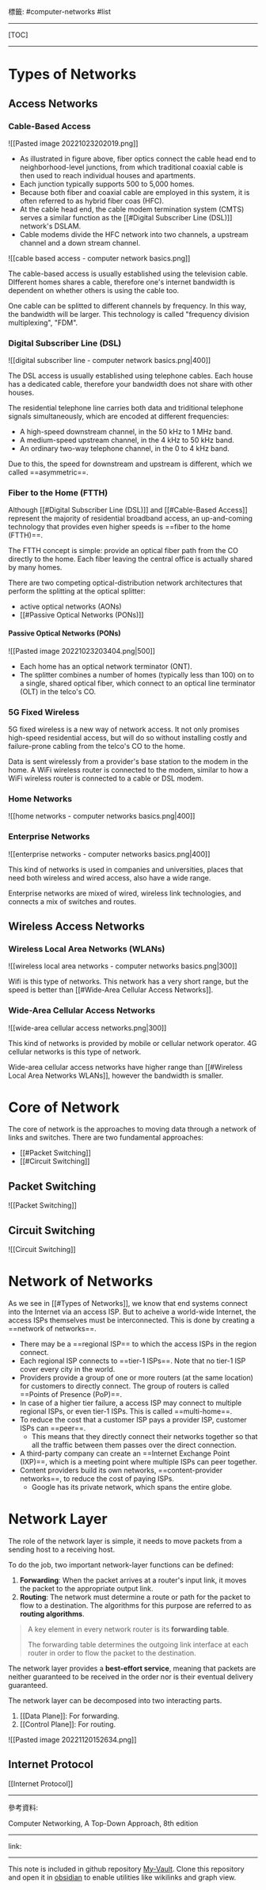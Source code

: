 標籤: #computer-networks #list 

---

[TOC]

---

# Types of Networks

## Access Networks

### Cable-Based Access

![[Pasted image 20221023202019.png]]

- As illustrated in figure above, fiber optics connect the cable head end to neighborhood-level junctions, from which traditional coaxial cable is then used to reach individual houses and apartments.
- Each junction typically supports 500 to 5,000 homes.
- Because both fiber and coaxial cable are employed in this system, it is often referred to as hybrid fiber coas (HFC).
- At the cable head end, the cable modem termination system (CMTS) serves a similar function as the [[#Digital Subscriber Line (DSL)]] network's DSLAM. 
- Cable modems divide the HFC network into two channels, a upstream channel and a down stream channel.

![[cable based access - computer network basics.png]]

The cable-based access is usually established using the television cable. DIfferent homes shares a cable, therefore one's internet bandwidth is dependent on whether others is using the cable too.

One cable can be splitted to different channels by frequency. In this way, the bandwidth will be larger. This technology is called "frequency division multiplexing", "FDM".

### Digital Subscriber Line (DSL)

![[digital subscriber line - computer network basics.png|400]]

The DSL access is usually established using telephone cables. Each house has a dedicated cable, therefore your bandwidth does not share with other houses.

The residential telephone line carries both data and triditional telephone signals simultaneously, which are encoded at different frequencies:

- A high-speed downstream channel, in the $50\text{ kHz}$ to $1\text{ MHz}$ band.
- A medium-speed upstream channel, in the $4\text{ kHz}$ to $50 \text{ kHz}$ band.
- An ordinary two-way telephone channel, in the $0$ to $4\text{ kHz}$ band.

Due to this, the speed for downstream and upstream is different, which we called ==asymmetric==.

### Fiber to the Home (FTTH)

Although [[#Digital Subscriber Line (DSL)]] and [[#Cable-Based Access]] represent the majority of residential broadband access, an up-and-coming technology that provides even higher speeds is ==fiber to the home (FTTH)==.

The FTTH concept is simple: provide an optical fiber path from the CO directly to the home. Each fiber leaving the central office is actually shared by many homes.


There are two competing optical-distribution network architectures that perform the splitting at the optical splitter:

- active optical networks (AONs)
- [[#Passive Optical Networks (PONs)]]

#### Passive Optical Networks (PONs)

![[Pasted image 20221023203404.png|500]]

- Each home has an optical network terminator (ONT).
- The splitter combines a number of homes (typically less than 100) on to a single, shared optical fiber, which connect to an optical line terminator (OLT) in the telco's CO.

### 5G Fixed Wireless

5G fixed wireless is a new way of network access. It not only promises high-speed residential access, but will do so without installing costly and failure-prone cabling from the telco's CO to the home.

Data is sent wirelessly from a provider's base station to the modem in the home. A WiFi wireless router is connected to the modem, similar to how a WiFi wireless router is connected to a cable or DSL modem.

### Home Networks

![[home networks - computer networks basics.png|400]]

### Enterprise Networks

![[enterprise networks - computer networks basics.png|400]]

This kind of networks is used in companies and universities, places that need both wireless and wired access, also have a wide range.

Enterprise networks are mixed of wired, wireless link technologies, and connects a mix of switches and routes.

## Wireless Access Networks

### Wireless Local Area Networks (WLANs)

![[wireless local area networks - computer networks basics.png|300]]

Wifi is this type of networks. This network has a very short range, but the speed is better than [[#Wide-Area Cellular Access Networks]].

### Wide-Area Cellular Access Networks

![[wide-area cellular access networks.png|300]]

This kind of networks is provided by mobile or cellular network operator. 4G cellular networks is this type of network.

Wide-area cellular access networks have higher range than [[#Wireless Local Area Networks WLANs]], however the bandwidth is smaller.

# Core of Network

The core of network is the approaches to moving data through a network of links and switches. There are two fundamental approaches:

- [[#Packet Switching]]
- [[#Circuit Switching]]

## Packet Switching

![[Packet Switching]]

## Circuit Switching

![[Circuit Switching]]

# Network of Networks

As we see in [[#Types of Networks]], we know that end systems connect into the Internet via an access ISP. But to acheive a world-wide Internet, the access ISPs themselves must be interconnected. This is done by creating a ==network of networks==.

- There may be a ==regional ISP== to which the access ISPs in the region connect.
- Each regional ISP connects to ==tier-1 ISPs==. Note that no tier-1 ISP cover every city in the world.
- Providers provide a group of one or more routers (at the same location) for customers to directly connect. The group of routers is called ==Points of Presence (PoP)==.
- In case of a higher tier failure, a access ISP may connect to multiple regional ISPs, or even tier-1 ISPs. This is called ==multi-home==.
- To reduce the cost that a customer ISP pays a provider ISP, customer ISPs can ==peer==. 
	- This means that they directly connect their networks together so that all the traffic between them passes over the direct connection.
- A third-party company can create an ==Internet Exchange Point (IXP)==, which is a meeting point where multiple ISPs can peer together.
- Content providers build its own networks, ==content-provider networks==, to reduce the cost of paying ISPs.
	- Google has its private network, which spans the entire globe.

# Network Layer

The role of the network layer is simple, it needs to move packets from a sending host to a receiving host.

To do the job, two important network-layer functions can be defined:

1. **Forwarding**: When the packet arrives at a router's input link, it moves the packet to the appropriate output link.
2. **Routing**: The network must determine a route or path for the packet to flow to a destination. The algorithms for this purpose are referred to as **routing algorithms**.

> A key element in every network router is its **forwarding table**. 
> 
> The forwarding table determines the outgoing link interface at each router in order to flow the packet to the destination.

The network layer provides a **best-effort service**, meaning that packets are neither guaranteed to be received in the order nor is their eventual delivery guaranteed.

The network layer can be decomposed into two interacting parts.

1. [[Data Plane]]: For forwarding.
2. [[Control Plane]]: For routing.

![[Pasted image 20221120152634.png]]

## Internet Protocol

[[Internet Protocol]]

---

參考資料:

Computer Networking, A Top-Down Approach, 8th edition

---

link:


---

This note is included in github repository [My-Vault](https://github.com/LittleD3092/My-Vault.git). Clone this repository and open it in [obsidian](https://obsidian.md/) to enable utilities like wikilinks and graph view.